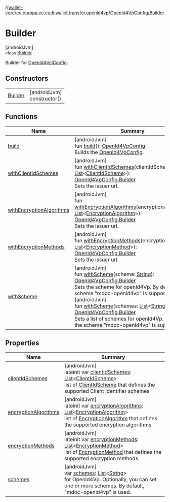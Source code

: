 //[wallet-core](../../../../index.md)/[eu.europa.ec.eudi.wallet.transfer.openid4vp](../../index.md)/[OpenId4VpConfig](../index.md)/[Builder](index.md)

# Builder

[androidJvm]\
class [Builder](index.md)

Builder for [OpenId4VciConfig](../../../eu.europa.ec.eudi.wallet.issue.openid4vci/-open-id4-vci-manager/-config/index.md).

## Constructors

| | |
|---|---|
| [Builder](-builder.md) | [androidJvm]<br>constructor() |

## Functions

| Name | Summary |
|---|---|
| [build](build.md) | [androidJvm]<br>fun [build](build.md)(): [OpenId4VpConfig](../index.md)<br>Builds the [OpenId4VpConfig](../index.md). |
| [withClientIdSchemes](with-client-id-schemes.md) | [androidJvm]<br>fun [withClientIdSchemes](with-client-id-schemes.md)(clientIdSchemes: [List](https://kotlinlang.org/api/latest/jvm/stdlib/kotlin.collections/-list/index.html)&lt;[ClientIdScheme](../../-client-id-scheme/index.md)&gt;): [OpenId4VpConfig.Builder](index.md)<br>Sets the issuer url. |
| [withEncryptionAlgorithms](with-encryption-algorithms.md) | [androidJvm]<br>fun [withEncryptionAlgorithms](with-encryption-algorithms.md)(encryptionAlgorithms: [List](https://kotlinlang.org/api/latest/jvm/stdlib/kotlin.collections/-list/index.html)&lt;[EncryptionAlgorithm](../../-encryption-algorithm/index.md)&gt;): [OpenId4VpConfig.Builder](index.md)<br>Sets the issuer url. |
| [withEncryptionMethods](with-encryption-methods.md) | [androidJvm]<br>fun [withEncryptionMethods](with-encryption-methods.md)(encryptionMethods: [List](https://kotlinlang.org/api/latest/jvm/stdlib/kotlin.collections/-list/index.html)&lt;[EncryptionMethod](../../-encryption-method/index.md)&gt;): [OpenId4VpConfig.Builder](index.md)<br>Sets the issuer url. |
| [withScheme](with-scheme.md) | [androidJvm]<br>fun [withScheme](with-scheme.md)(scheme: [String](https://kotlinlang.org/api/latest/jvm/stdlib/kotlin/-string/index.html)): [OpenId4VpConfig.Builder](index.md)<br>Sets the scheme for openId4Vp. By default, the scheme &quot;mdoc-openid4vp&quot; is supported<br>[androidJvm]<br>fun [withScheme](with-scheme.md)(schemes: [List](https://kotlinlang.org/api/latest/jvm/stdlib/kotlin.collections/-list/index.html)&lt;[String](https://kotlinlang.org/api/latest/jvm/stdlib/kotlin/-string/index.html)&gt;): [OpenId4VpConfig.Builder](index.md)<br>Sets a list of schemes for openId4Vp. By default, the scheme &quot;mdoc-openid4vp&quot; is supported |

## Properties

| Name | Summary |
|---|---|
| [clientIdSchemes](client-id-schemes.md) | [androidJvm]<br>lateinit var [clientIdSchemes](client-id-schemes.md): [List](https://kotlinlang.org/api/latest/jvm/stdlib/kotlin.collections/-list/index.html)&lt;[ClientIdScheme](../../-client-id-scheme/index.md)&gt;<br>list of [ClientIdScheme](../../-client-id-scheme/index.md) that defines the supported Client Identifier schemes |
| [encryptionAlgorithms](encryption-algorithms.md) | [androidJvm]<br>lateinit var [encryptionAlgorithms](encryption-algorithms.md): [List](https://kotlinlang.org/api/latest/jvm/stdlib/kotlin.collections/-list/index.html)&lt;[EncryptionAlgorithm](../../-encryption-algorithm/index.md)&gt;<br>list of [EncryptionAlgorithm](../../-encryption-algorithm/index.md) that defines the supported encryption algorithms |
| [encryptionMethods](encryption-methods.md) | [androidJvm]<br>lateinit var [encryptionMethods](encryption-methods.md): [List](https://kotlinlang.org/api/latest/jvm/stdlib/kotlin.collections/-list/index.html)&lt;[EncryptionMethod](../../-encryption-method/index.md)&gt;<br>list of [EncryptionMethod](../../-encryption-method/index.md) that defines the supported encryption methods |
| [schemes](schemes.md) | [androidJvm]<br>var [schemes](schemes.md): [List](https://kotlinlang.org/api/latest/jvm/stdlib/kotlin.collections/-list/index.html)&lt;[String](https://kotlinlang.org/api/latest/jvm/stdlib/kotlin/-string/index.html)&gt;<br>for OpenId4Vp. Optionally, you can set one or more schemes. By default, &quot;mdoc-openid4vp&quot; is used. |
